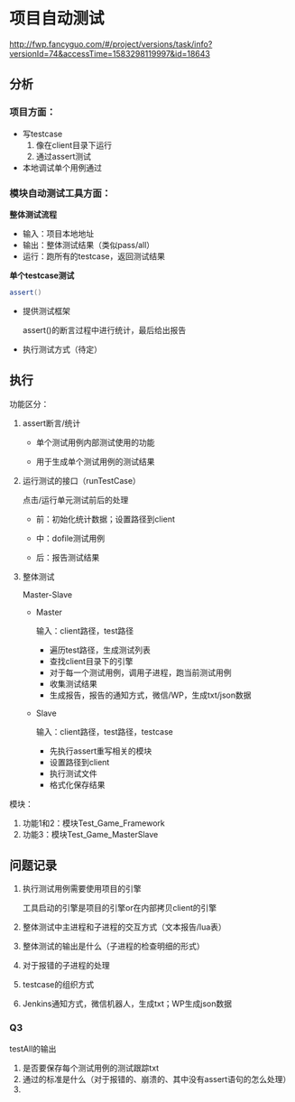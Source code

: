 
# 项目自动测试
http://fwp.fancyguo.com/#/project/versions/task/info?versionId=74&accessTime=1583298119997&id=18643
## 分析
### 项目方面：
- 写testcase
  1. 像在client目录下运行
  2. 通过assert测试
- 本地调试单个用例通过

### 模块自动测试工具方面：

**整体测试流程**

- 输入：项目本地地址
- 输出：整体测试结果（类似pass/all）
- 运行：跑所有的testcase，返回测试结果

**单个testcase测试**

```lua
assert()
```

- 提供测试框架

  assert()的断言过程中进行统计，最后给出报告

- 执行测试方式（待定）

## 执行

功能区分：

1. assert断言/统计

   - 单个测试用例内部测试使用的功能

   - 用于生成单个测试用例的测试结果

2. 运行测试的接口（runTestCase）

   点击/运行单元测试前后的处理

   - 前：初始化统计数据；设置路径到client
   - 中：dofile测试用例

   - 后：报告测试结果

3. 整体测试

   Master-Slave

   - Master

     输入：client路径，test路径

     - 遍历test路径，生成测试列表
     - 查找client目录下的引擎
     - 对于每一个测试用例，调用子进程，跑当前测试用例
     - 收集测试结果
     - 生成报告，报告的通知方式，微信/WP，生成txt/json数据

   - Slave

     输入：client路径，test路径，testcase

     - 先执行assert重写相关的模块
     - 设置路径到client
     - 执行测试文件
     - 格式化保存结果

模块：

1. 功能1和2：模块Test_Game_Framework
2. 功能3：模块Test_Game_MasterSlave



## 问题记录

1. 执行测试用例需要使用项目的引擎

   工具启动的引擎是项目的引擎or在内部拷贝client的引擎

2. 整体测试中主进程和子进程的交互方式（文本报告/lua表）

3. 整体测试的输出是什么（子进程的检查明细的形式）

4. 对于报错的子进程的处理

5. testcase的组织方式

6. Jenkins通知方式，微信机器人，生成txt；WP生成json数据



### Q3

testAll的输出

1. 是否要保存每个测试用例的测试跟踪txt
2. 通过的标准是什么（对于报错的、崩溃的、其中没有assert语句的怎么处理）
3. 